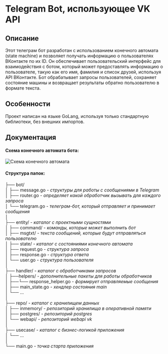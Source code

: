 # Telegram Bot, использующее VK API
## Описание
Этот телеграм бот разработан с использованием конечного автомата (state machine) и позволяет получать информацию о пользователях ВКонтакте по их ID. Он обеспечивает пользовательский интерфейс для взаимодействия с ботом, который может предоставлять информацию о пользователе, такую как его имя, фамилия и список друзей, используя API ВКонтакте. Бот обрабатывает запросы пользователей, сохраняет состояние машины и возвращает результаты обратно пользователю в формате текста.

## Особенности
Проект написан на языке GoLang, используя только стандартную библиотеки, без внешних импортов.

## Документация
  
#### Схема конечного автомата бота:

![Схема конечного автомата](https://i.ibb.co/mTkQmmQ/sm.png)

#### Структура папок:


├── bot/          
│   ├── message.go          *- структуры для работы с сообщениями в Telegram*  
│   ├── router.go           	*- определяет какой обработчик вызывать для каждого запроса*  
│   └── telegram.go         *- телеграм-бот, который отправляет и принимает сообщения*  
│  
├── entity/                 *- каталог с проектными сущностями*  
│   ├── command/          *-  команды, которые может выполнить бот*  
│   ├── msgtxt/             *- текста сообщений, которые будут отправляться пользователю*  
│   ├── state/            *- каталог с состояниями конечного автомата*  
│   ├── request.go        *- структура запроса*  
│   ├── response.go     *- структура ответа*  
│   └── user.go            *- структура пользователя*  
│  
├── handler/                *- каталог с обработчиками запросов*  
│   ├──helpers/ *- дополнительные пакеты для работы обработчиков*  
│   ├──└── response_helper.go  *- формирует отправляемые сообщения*  
│   ├── main_state.go *- хендлер состояния main*  
│   └── ...  
│  
├── repo/                    *- каталог с хранилищем данных*  
│   ├── inmemory/           *- репозиторий хранилища в оперативной памяти*  
│   ├── postgres/           *- репозиторий postgres*  
│   └── webapi/            *- репозиторий webapi vk*  
│  
├── usecase/               *- каталог с бизнес-логикой приложения*  
│ └── ...  
│  
└── main.go  *- точка старта приложения*  